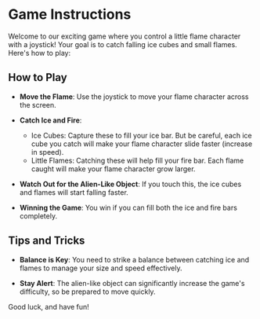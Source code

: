 # Game Instructions

Welcome to our exciting game where you control a little flame character with a joystick! Your goal is to catch falling ice cubes and small flames. Here's how to play:

## How to Play

- **Move the Flame**: Use the joystick to move your flame character across the screen.

- **Catch Ice and Fire**:
    - Ice Cubes: Capture these to fill your ice bar. But be careful, each ice cube you catch will make your flame character slide faster (increase in speed).
    - Little Flames: Catching these will help fill your fire bar. Each flame caught will make your flame character grow larger.

- **Watch Out for the Alien-Like Object**: If you touch this, the ice cubes and flames will start falling faster.

- **Winning the Game**: You win if you can fill both the ice and fire bars completely.

## Tips and Tricks

- **Balance is Key**: You need to strike a balance between catching ice and flames to manage your size and speed effectively.

- **Stay Alert**: The alien-like object can significantly increase the game's difficulty, so be prepared to move quickly.

Good luck, and have fun!
